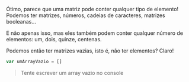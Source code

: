 Ótimo, parece que uma matriz pode conter qualquer tipo de elemento! Podemos ter matrizes, números, cadeias de caracteres, matrizes booleanas...

E não apenas isso, mas eles também podem conter qualquer número de elementos: um, dois, quinze, centenas.

Podemos então ter matrizes vazias, isto é, não ter elementos? Claro!

```javascript
var umArrayVazio = []
```


> Tente escrever um array vazio no console
